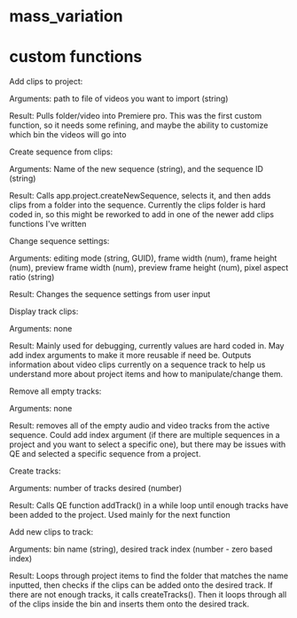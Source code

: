 # mass_variation

# custom functions
Add clips to project:

Arguments: path to file of videos you want to import (string)

Result: Pulls folder/video into Premiere pro. This was the first custom function, so it needs some refining, and maybe the ability to customize which bin the videos will go into


Create sequence from clips:

Arguments: Name of the new sequence (string), and the sequence ID (string)

Result: Calls app.project.createNewSequence, selects it, and then adds clips from a folder into the sequence. Currently the clips folder is hard coded in, so this might be reworked to add in one of the newer add clips functions I've written


Change sequence settings:

Arguments: editing mode (string, GUID), frame width (num), frame height (num), preview frame width (num), preview frame height (num), pixel aspect ratio (string)

Result: Changes the sequence settings from user input


Display track clips:

Arguments: none

Result: Mainly used for debugging, currently values are hard coded in. May add index arguments to make it more reusable if need be. Outputs information about video clips currently on a sequence track to help us understand more about project items and how to manipulate/change them.


Remove all empty tracks:

Arguments: none

Result: removes all of the empty audio and video tracks from the active sequence. Could add index argument (if there are multiple sequences in a project and you want to select a specific one), but there may be issues with QE and selected a specific sequence from a project.


Create tracks:

Arguments: number of tracks desired (number)

Result: Calls QE function addTrack() in a while loop until enough tracks have been added to the project. Used mainly for the next function


Add new clips to track:

Arguments: bin name (string), desired track index (number - zero based index)

Result: Loops through project items to find the folder that matches the name inputted, then checks if the clips can be added onto the desired track. If there are not enough tracks, it calls createTracks(). Then it loops through all of the clips inside the bin and inserts them onto the desired track. 
